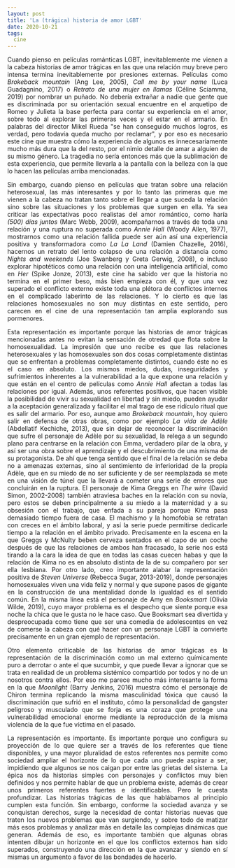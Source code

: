 ```yaml
---
layout: post
title: 'La (trágica) historia de amor LGBT'
date: 2020-10-21
tags:
  cine
---
```

<p style='text-align: justify;'>Cuando pienso en películas románticas LGBT, inevitablemente me vienen a la cabeza historias de amor trágicas en las que una relación muy breve pero intensa termina inevitablemente por presiones externas. Películas como <i>Brokeback mountain</i> (Ang Lee, 2005), <i>Call me by your name</i> (Luca Guadagnino, 2017) o <i>Retrato de una mujer en llamas</i> (Céline Sciamma, 2019) por nombrar un puñado. No debería extrañar a nadie que gente que es discriminada por su orientación sexual encuentre en el arquetipo de Romeo y Julieta la base perfecta para contar su experiencia en el amor, sobre todo al explorar las primeras veces y el estar en el armario. En palabras del director Mikel Rueda "se han conseguido muchos logros, es verdad, pero todavía queda mucho por reclamar", y por eso es necesario este cine que muestra cómo la experiencia de algunos es innecesariamente mucho más dura que la del resto, por el nimio detalle de amar a alguien de su mismo género. La tragedia no sería entonces más que la sublimación de esta experiencia, que permite llevarla a la pantalla con la belleza con la que lo hacen las películas arriba mencionadas.</p>

<p style='text-align: justify;'>Sin embargo, cuando pienso en películas que tratan sobre una relación heterosexual, las más interesantes y por lo tanto las primeras que me vienen a la cabeza no tratan tanto sobre el llegar a que suceda la relación sino sobre las situaciones y los problemas que surgen en ella. Ya sea criticar las expectativas poco realistas del amor romántico, como haría <i>(500) días juntos</i> (Marc Webb, 2009), acompañarnos a través de toda una relación y una ruptura no superada como <i>Annie Hall</i> (Woody Allen, 1977), mostrarnos como una relación fallida puede ser aún así una experiencia positiva y transformadora como <i>La La Land</i> (Damien Chazelle, 2016), hacernos un retrato del lento colapso de una relación a distancia como <i>Nights and weekends</i> (Joe Swanberg y Greta Gerwig, 2008), o incluso explorar hipotéticos como una relación con una inteligencia artificial, como en <i>Her</i> (Spike Jonze, 2013), este cine ha sabido ver que la historia no termina en el primer beso, más bien empieza con él, y que una vez superado el conflicto externo existe toda una plétora de conflictos internos en el complicado laberinto de las relaciones. Y lo cierto es que las relaciones homosexuales no son muy distintas en este sentido, pero carecen en el cine de una representación tan amplia explorando sus pormenores.</p>

<p style='text-align: justify;'>Esta representación es importante porque las historias de amor trágicas mencionadas antes no evitan la sensación de otredad que flota sobre la homosexualidad. La impresión que uno recibe es que las relaciones heterosexuales y las homosexuales son dos cosas completamente distintas que se enfrentan a problemas completamente distintos, cuando éste no es el caso en absoluto. Los mismos miedos, dudas, inseguridades y sufrimientos inherentes a la vulnerabilidad a la que expone una relación y que están en el centro de películas como <i>Annie Hall</i> afectan a todas las relaciones por igual. Además, unos referentes positivos, que hacen visible la posibilidad de vivir su sexualidad en libertad y sin miedo, pueden ayudar a la aceptación generalizada y facilitar el mal trago de ese ridículo ritual que es salir del armario. Por eso, aunque amo <i>Brokeback mountain</i>, hoy quiero salir en defensa de otras obras, como por ejemplo <i>La vida de Adèle</i> (Abdellatif Kechiche, 2013), que sin dejar de reconocer la discriminación que sufre el personaje de Adèle por su sexualidad, la relega a un segundo plano para centrarse en la relación con Emma, verdadero pilar de la obra, y así ser una obra sobre el aprendizaje y el descubrimiento de una misma de su protagonista. De ahí que tenga sentido que el final de la relación se deba no a amenazas externas, sino al sentimiento de inferioridad de la propia Adèle, que en su miedo de no ser suficiente y de ser reemplazada se mete en una visión de túnel que la llevará a cometer una serie de errores que concluirán en la ruptura. El personaje de Kima Greggs en <i>The wire</i> (David Simon, 2002-2008) también atraviesa baches en la relación con su novia, pero estos se deben principalmente a su miedo a la maternidad y a su obsesión con el trabajo, que enfada a su pareja porque Kima pasa demasiado tiempo fuera de casa. El machismo y la homofobia se retratan con creces en el ámbito laboral, y así la serie puede permitirse dedicarle tiempo a la relación en el ámbito privado. Precisamente en la escena en la que Greggs y McNulty beben cerveza sentados en el capo de un coche después de que las relaciones de ambos han fracasado, la serie nos está tirando a la cara la idea de que en todas las casas cuecen habas y que la relación de Kima no es en absoluto distinta de la de su compañero por ser ella lesbiana. Por otro lado, creo importante alabar la representación positiva de <i>Steven Universe</i> (Rebecca Sugar, 2013-2019), donde personajes homosexuales viven una vida feliz y normal y que supone pasos de gigante en la construcción de una mentalidad donde la igualdad es el sentido común. En la misma línea está el personaje de Amy en <i>Booksmart</i> (Olivia Wilde, 2019), cuyo mayor problema es el despecho que siente porque esa noche la chica que le gusta no le hace caso. Que Booksmart sea divertida y despreocupada como tiene que ser una comedia de adolescentes en vez de comerse la cabeza con qué hacer con un personaje LGBT la convierte precisamente en un gran ejemplo de representación.</p>

<p style='text-align: justify;'>Otro elemento criticable de las historias de amor trágicas es la representación de la discriminación como un mal externo químicamente puro a derrotar o ante el que sucumbir, y que puede llevar a ignorar que se trata en realidad de un problema sistémico compartido por todos y no de un nosotros contra ellos. Por eso me parece mucho más interesante la forma en la que <i>Moonlight</i> (Barry Jenkins, 2016) muestra cómo el personaje de Chiron termina replicando la misma masculinidad tóxica que causó la discriminación que sufrió en el instituto, cómo la personalidad de gangster peligroso y musculado que se forja es una coraza que protege una vulnerabilidad emocional enorme mediante la reproducción de la misma violencia de la que fue víctima en el pasado.</p>

<p style='text-align: justify;'>La representación es importante. Es importante porque uno configura su proyección de lo que quiere ser a través de los referentes que tiene disponibles, y una mayor pluralidad de estos referentes nos permite como sociedad ampliar el horizonte de lo que cada uno puede aspirar a ser, impidiendo que algunos se nos caigan por entre las grietas del sistema. La épica nos da historias simples con personajes y conflictos muy bien definidos y nos permite hablar de que un problema existe, además de crear unos primeros referentes fuertes e identificables. Pero le cuesta profundizar. Las historias trágicas de las que hablábamos al principio cumplen esta función. Sin embargo, conforme la sociedad avanza y se conquistan derechos, surge la necesidad de contar historias nuevas que traten los nuevos problemas que van surgiendo, y sobre todo de matizar más esos problemas y analizar más en detalle las complejas dinámicas que generan. Además de eso, es importante también que algunas obras intenten dibujar un horizonte en el que los conflictos externos han sido superados, construyendo una dirección en la que avanzar y siendo en sí mismas un argumento a favor de las bondades de hacerlo.</p>
